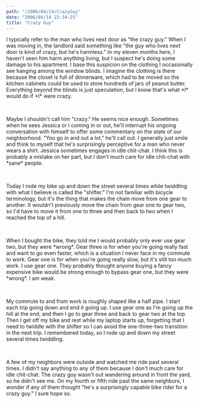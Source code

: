 ```yaml
---
path: "/2006/04/14/CrazyGuy" 
date: "2006/04/14 22:34:25" 
title: "Crazy Guy" 
---
```

<p>I typically refer to the man who lives next door as "the crazy guy." When I was moving in, the landlord said something like "the guy who lives next door is kind of crazy, but he's harmless." In my eleven months here, I haven't seen him harm anything living, but I suspect he's doing some damage to his apartment. I base this suspicion on the clothing I occasionally see hanging among the window blinds. I imagine the clothing is there because the closet is full of dinnerware, which had to be moved so the kitchen cabinets could be used to store hundreds of jars of peanut butter. Everything beyond the blinds is just speculation, but I know that's what *I* would do if *I* were crazy.</p><br><p>Maybe I shouldn't call him "crazy." He seems nice enough. Sometimes when he sees Jessica or I coming in or out, he'll interrupt his ongoing conversation with himself to offer some commentary on the state of our neighborhood. "You go in and out a lot," he'll call out. I generally just smile and think to myself that he's surprisingly perceptive for a man who never wears a shirt. Jessica sometimes engages in idle chit-chat. I think this is probably a mistake on her part, but I don't much care for idle chit-chat with *sane* people.</p><br><p>Today I rode my bike up and down the street several times while twiddling with what I believe is called the "shifter." I'm not familiar with bicycle terminology, but it's the thing that makes the chain move from one gear to another. It wouldn't previously move the chain from gear one to gear two, so I'd have to move it from one to three and then back to two when I reached the top of a hill.</p><br><p>When I bought the bike, they told me I would probably only ever use gear two, but they were *wrong*. Gear three is for when you're going really fast and want to go even faster, which is a situation I never face in my commute to work. Gear one is for when you're going really slow, but it's still too much work. I use gear one. They probably thought anyone buying a fancy expensive bike would be strong enough to bypass gear one, but they were *wrong*. I am weak.</p><br><p>My commute to and from work is roughly shaped like a half pipe. I start each trip going down and end it going up. I use gear one as I'm going up the hill at the end, and then I go to gear three and back to gear two at the top. Then I get off my bike and rest while my laptop starts up, forgetting that I need to twiddle with the shifter so I can avoid the one-three-two transition in the next trip. I remembered today, so I rode up and down my street several times twiddling.</p><br><p>A few of my neighbors were outside and watched me ride past several times. I didn't say anything to any of them because I don't much care for idle chit-chat. The crazy guy wasn't out wandering around in front the yard, so he didn't see me. On my fourth or fifth ride past the same neighbors, I wonder if any of them thought "he's a surprisingly capable bike rider for a crazy guy." I sure hope so.</p>